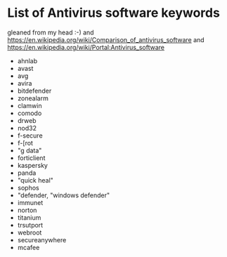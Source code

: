 # List of Antivirus software keywords

gleaned from my head :-) and https://en.wikipedia.org/wiki/Comparison_of_antivirus_software and https://en.wikipedia.org/wiki/Portal:Antivirus_software

* ahnlab
* avast
* avg
* avira
* bitdefender
* zonealarm
* clamwin
* comodo
* drweb
* nod32
* f-secure
* f-[rot
* "g data"
* forticlient
* kaspersky
* panda
* "quick heal"
* sophos
* "defender, "windows defender"
* immunet
* norton
* titanium
* trsutport
* webroot
* secureanywhere
* mcafee
